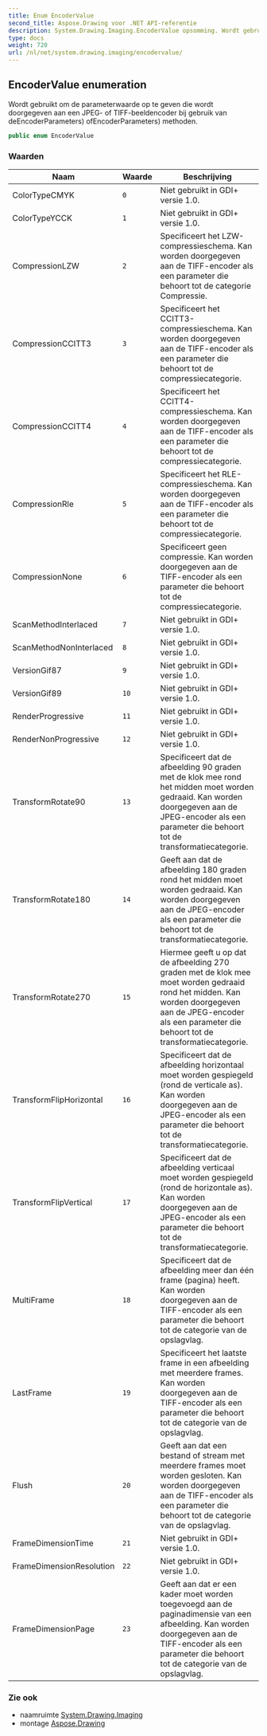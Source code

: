 ```yaml
---
title: Enum EncoderValue
second_title: Aspose.Drawing voor .NET API-referentie
description: System.Drawing.Imaging.EncoderValue opsomming. Wordt gebruikt om de parameterwaarde op te geven die wordt doorgegeven aan een JPEG of TIFFbeeldencoder bij gebruik van deEncoderParameters ofEncoderParameters methoden.
type: docs
weight: 720
url: /nl/net/system.drawing.imaging/encodervalue/
---
```

## EncoderValue enumeration

Wordt gebruikt om de parameterwaarde op te geven die wordt doorgegeven aan een JPEG- of TIFF-beeldencoder bij gebruik van deEncoderParameters) ofEncoderParameters) methoden.

```csharp
public enum EncoderValue
```

### Waarden

| Naam | Waarde | Beschrijving |
| --- | --- | --- |
| ColorTypeCMYK | `0` | Niet gebruikt in GDI+ versie 1.0. |
| ColorTypeYCCK | `1` | Niet gebruikt in GDI+ versie 1.0. |
| CompressionLZW | `2` | Specificeert het LZW-compressieschema. Kan worden doorgegeven aan de TIFF-encoder als een parameter die behoort tot de categorie Compressie. |
| CompressionCCITT3 | `3` | Specificeert het CCITT3-compressieschema. Kan worden doorgegeven aan de TIFF-encoder als een parameter die behoort tot de compressiecategorie. |
| CompressionCCITT4 | `4` | Specificeert het CCITT4-compressieschema. Kan worden doorgegeven aan de TIFF-encoder als een parameter die behoort tot de compressiecategorie. |
| CompressionRle | `5` | Specificeert het RLE-compressieschema. Kan worden doorgegeven aan de TIFF-encoder als een parameter die behoort tot de compressiecategorie. |
| CompressionNone | `6` | Specificeert geen compressie. Kan worden doorgegeven aan de TIFF-encoder als een parameter die behoort tot de compressiecategorie. |
| ScanMethodInterlaced | `7` | Niet gebruikt in GDI+ versie 1.0. |
| ScanMethodNonInterlaced | `8` | Niet gebruikt in GDI+ versie 1.0. |
| VersionGif87 | `9` | Niet gebruikt in GDI+ versie 1.0. |
| VersionGif89 | `10` | Niet gebruikt in GDI+ versie 1.0. |
| RenderProgressive | `11` | Niet gebruikt in GDI+ versie 1.0. |
| RenderNonProgressive | `12` | Niet gebruikt in GDI+ versie 1.0. |
| TransformRotate90 | `13` | Specificeert dat de afbeelding 90 graden met de klok mee rond het midden moet worden gedraaid. Kan worden doorgegeven aan de JPEG-encoder als een parameter die behoort tot de transformatiecategorie. |
| TransformRotate180 | `14` | Geeft aan dat de afbeelding 180 graden rond het midden moet worden gedraaid. Kan worden doorgegeven aan de JPEG-encoder als een parameter die behoort tot de transformatiecategorie. |
| TransformRotate270 | `15` | Hiermee geeft u op dat de afbeelding 270 graden met de klok mee moet worden gedraaid rond het midden. Kan worden doorgegeven aan de JPEG-encoder als een parameter die behoort tot de transformatiecategorie. |
| TransformFlipHorizontal | `16` | Specificeert dat de afbeelding horizontaal moet worden gespiegeld (rond de verticale as). Kan worden doorgegeven aan de JPEG-encoder als een parameter die behoort tot de transformatiecategorie. |
| TransformFlipVertical | `17` | Specificeert dat de afbeelding verticaal moet worden gespiegeld (rond de horizontale as). Kan worden doorgegeven aan de JPEG-encoder als een parameter die behoort tot de transformatiecategorie. |
| MultiFrame | `18` | Specificeert dat de afbeelding meer dan één frame (pagina) heeft. Kan worden doorgegeven aan de TIFF-encoder als een parameter die behoort tot de categorie van de opslagvlag. |
| LastFrame | `19` | Specificeert het laatste frame in een afbeelding met meerdere frames. Kan worden doorgegeven aan de TIFF-encoder als een parameter die behoort tot de categorie van de opslagvlag. |
| Flush | `20` | Geeft aan dat een bestand of stream met meerdere frames moet worden gesloten. Kan worden doorgegeven aan de TIFF-encoder als een parameter die behoort tot de categorie van de opslagvlag. |
| FrameDimensionTime | `21` | Niet gebruikt in GDI+ versie 1.0. |
| FrameDimensionResolution | `22` | Niet gebruikt in GDI+ versie 1.0. |
| FrameDimensionPage | `23` | Geeft aan dat er een kader moet worden toegevoegd aan de paginadimensie van een afbeelding. Kan worden doorgegeven aan de TIFF-encoder als een parameter die behoort tot de categorie van de opslagvlag. |

### Zie ook

* naamruimte [System.Drawing.Imaging](../../system.drawing.imaging/)
* montage [Aspose.Drawing](../../)


